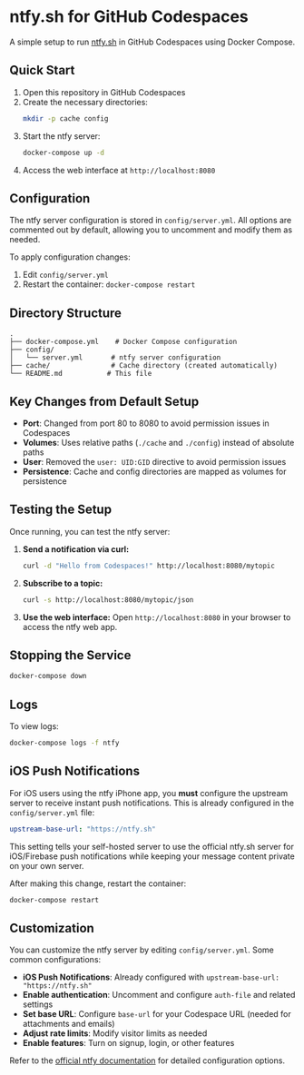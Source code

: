 # ntfy.sh for GitHub Codespaces

A simple setup to run [ntfy.sh](https://ntfy.sh) in GitHub Codespaces using Docker Compose.

## Quick Start

1. Open this repository in GitHub Codespaces
2. Create the necessary directories:
   ```bash
   mkdir -p cache config
   ```
3. Start the ntfy server:
   ```bash
   docker-compose up -d
   ```
4. Access the web interface at `http://localhost:8080`

## Configuration

The ntfy server configuration is stored in `config/server.yml`. All options are commented out by default, allowing you to uncomment and modify them as needed.

To apply configuration changes:
1. Edit `config/server.yml`
2. Restart the container: `docker-compose restart`

## Directory Structure

```
.
├── docker-compose.yml    # Docker Compose configuration
├── config/
│   └── server.yml       # ntfy server configuration
├── cache/               # Cache directory (created automatically)
└── README.md           # This file
```

## Key Changes from Default Setup

- **Port**: Changed from port 80 to 8080 to avoid permission issues in Codespaces
- **Volumes**: Uses relative paths (`./cache` and `./config`) instead of absolute paths
- **User**: Removed the `user: UID:GID` directive to avoid permission issues
- **Persistence**: Cache and config directories are mapped as volumes for persistence

## Testing the Setup

Once running, you can test the ntfy server:

1. **Send a notification via curl:**
   ```bash
   curl -d "Hello from Codespaces!" http://localhost:8080/mytopic
   ```

2. **Subscribe to a topic:**
   ```bash
   curl -s http://localhost:8080/mytopic/json
   ```

3. **Use the web interface:**
   Open `http://localhost:8080` in your browser to access the ntfy web app.

## Stopping the Service

```bash
docker-compose down
```

## Logs

To view logs:
```bash
docker-compose logs -f ntfy
```

## iOS Push Notifications

For iOS users using the ntfy iPhone app, you **must** configure the upstream server to receive instant push notifications. This is already configured in the `config/server.yml` file:

```yaml
upstream-base-url: "https://ntfy.sh"
```

This setting tells your self-hosted server to use the official ntfy.sh server for iOS/Firebase push notifications while keeping your message content private on your own server.

After making this change, restart the container:
```bash
docker-compose restart
```

## Customization

You can customize the ntfy server by editing `config/server.yml`. Some common configurations:

- **iOS Push Notifications**: Already configured with `upstream-base-url: "https://ntfy.sh"`
- **Enable authentication**: Uncomment and configure `auth-file` and related settings
- **Set base URL**: Configure `base-url` for your Codespace URL (needed for attachments and emails)
- **Adjust rate limits**: Modify visitor limits as needed
- **Enable features**: Turn on signup, login, or other features

Refer to the [official ntfy documentation](https://ntfy.sh/docs/config/) for detailed configuration options.